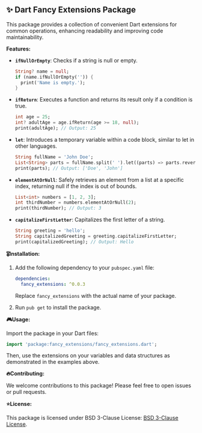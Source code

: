 ## ✨ Dart Fancy Extensions Package

This package provides a collection of convenient Dart extensions for common operations, enhancing readability and improving code maintainability.

**Features:**

* **`ifNullOrEmpty`**: Checks if a string is null or empty.
  ```dart
  String? name = null;
  if (name.ifNullOrEmpty('')) {
    print('Name is empty.');
  }
  ```
* **`ifReturn`**: Executes a function and returns its result only if a condition is true.
  ```dart
  int age = 25;
  int? adultAge = age.ifReturn(age >= 18, null);
  print(adultAge); // Output: 25
  ```
* **`let`**: Introduces a temporary variable within a code block, similar to let in other languages.
  ```dart
  String fullName = 'John Doe';
  List<String> parts = fullName.split(' ').let((parts) => parts.reversed.toList());
  print(parts); // Output: ['Doe', 'John']
  ```
* **`elementAtOrNull`**: Safely retrieves an element from a list at a specific index, returning null if the index is out of bounds.
  ```dart
  List<int> numbers = [1, 2, 3];
  int thirdNumber = numbers.elementAtOrNull(2);
  print(thirdNumber); // Output: 3
  ```
* **`capitalizeFirstLetter`**: Capitalizes the first letter of a string.
  ```dart
  String greeting = 'hello';
  String capitalizedGreeting = greeting.capitalizeFirstLetter;
  print(capitalizedGreeting); // Output: Hello
  ```

**🎖Installation:**

1. Add the following dependency to your `pubspec.yaml` file:

   ```yaml
   dependencies:
     fancy_extensions: ^0.0.3
   ```

   Replace `fancy_extensions` with the actual name of your package.

2. Run `pub get` to install the package.

**🎮Usage:**

Import the package in your Dart files:

```dart
import 'package:fancy_extensions/fancy_extensions.dart';
```

Then, use the extensions on your variables and data structures as demonstrated in the examples above.

**🔥Contributing:**

We welcome contributions to this package! Please feel free to open issues or pull requests.

**⭐️License:**

This package is licensed under BSD 3-Clause License: [BSD 3-Clause License](https://github.com/Abdurahmon727/fancy_extensions?tab=BSD-3-Clause-1-ov-file#readme).
